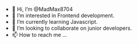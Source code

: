 - 👋 Hi, I’m @MadMax8704
- 👀 I’m interested in Frontend development.
- 🌱 I’m currently learning Javascript.
- 💞️ I’m looking to collaborate on junior developers.
- 📫 How to reach me ...

<!---
MadMax8704/MadMax8704 is a ✨ special ✨ repository because its `README.md` (this file) appears on your GitHub profile.
You can click the Preview link to take a look at your changes.
--->

